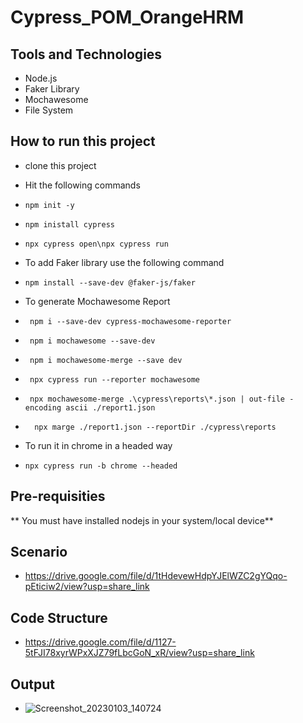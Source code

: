 # Cypress_POM_OrangeHRM

## Tools and Technologies
- Node.js
- Faker Library
- Mochawesome
- File System

## How to run this project
- clone this project
- Hit the following commands
- ```npm init -y```
- ```npm inistall cypress```
- ```npx cypress open\npx cypress run```

- To add Faker library use the following command
- ```npm install --save-dev @faker-js/faker```

- To generate Mochawesome Report
- ``` npm i --save-dev cypress-mochawesome-reporter```
- ``` npm i mochawesome --save-dev```
- ``` npm i mochawesome-merge --save dev```
- ``` npx cypress run --reporter mochawesome```
- ``` npx mochawesome-merge .\cypress\reports\*.json | out-file -encoding ascii ./report1.json```
- ```  npx marge ./report1.json --reportDir ./cypress\reports```

- To run it in chrome in a headed way
- ```npx cypress run -b chrome --headed```

## Pre-requisities
** You must have installed nodejs in your system/local device**

## Scenario 
- https://drive.google.com/file/d/1tHdevewHdpYJElWZC2gYQqo-pEticiw2/view?usp=share_link

## Code Structure
- https://drive.google.com/file/d/1127-5tFJI78xyrWPxXJZ79fLbcGoN_xR/view?usp=share_link

## Output
- ![Screenshot_20230103_140724](https://user-images.githubusercontent.com/81919644/212456774-8a74fc20-3a26-42bc-ab0b-da895d6a1dd8.png)
